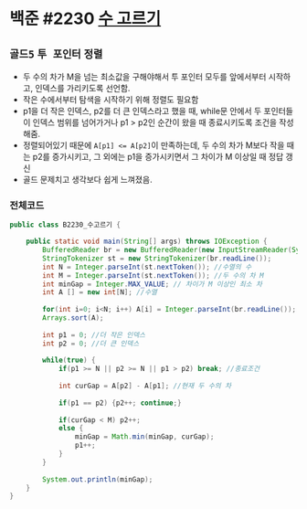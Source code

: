 # 백준 #2230 [수 고르기](https://www.acmicpc.net/problem/2230)
`골드5` `투 포인터` `정렬`
---
- 두 수의 차가 M을 넘는 최소값을 구해야해서 투 포인터 모두를 앞에서부터 시작하고, 인덱스를 가리키도록 선언함.
- 작은 수에서부터 탐색을 시작하기 위해 정렬도 필요함
- p1을 더 작은 인덱스, p2를 더 큰 인덱스라고 했을 때, while문 안에서 두 포인터들이 인덱스 범위를 넘어가거나 p1 > p2인 순간이 왔을 때 종료시키도록 조건을 작성해줌.
- 정렬되어있기 때문에 `A[p1] <= A[p2]`이 만족하는데, 두 수의 차가 M보다 작을 때는 p2를 증가시키고, 그 외에는 p1을 증가시키면서 그 차이가 M 이상일 때 정답 갱신
- 골드 문제치고 생각보다 쉽게 느껴졌음.

### 전체코드
```java
public class B2230_수고르기 {

	public static void main(String[] args) throws IOException {
		BufferedReader br = new BufferedReader(new InputStreamReader(System.in));
		StringTokenizer st = new StringTokenizer(br.readLine());
		int N = Integer.parseInt(st.nextToken()); //수열의 수 
		int M = Integer.parseInt(st.nextToken()); //두 수의 차 M
		int minGap = Integer.MAX_VALUE; // 차이가 M 이상인 최소 차
		int A [] = new int[N]; //수열
		
		for(int i=0; i<N; i++) A[i] = Integer.parseInt(br.readLine());
		Arrays.sort(A);
		
		int p1 = 0; //더 작은 인덱스
		int p2 = 0; //더 큰 인덱스
		
		while(true) {
			if(p1 >= N || p2 >= N || p1 > p2) break; //종료조건
			
			int curGap = A[p2] - A[p1]; //현재 두 수의 차
			
			if(p1 == p2) {p2++; continue;}
			
			if(curGap < M) p2++;
			else {
				minGap = Math.min(minGap, curGap);
				p1++;
			}
		}
		
		System.out.println(minGap);
	}
}

```
